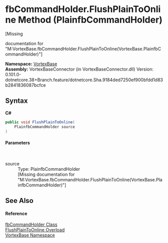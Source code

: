 # fbCommandHolder.FlushPlainToOnline Method (PlainfbCommandHolder)
 

\[Missing <summary> documentation for "M:VortexBase.fbCommandHolder.FlushPlainToOnline(VortexBase.PlainfbCommandHolder)"\]

**Namespace:**&nbsp;<a href="N_VortexBase.md">VortexBase</a><br />**Assembly:**&nbsp;VortexBaseConnector (in VortexBaseConnector.dll) Version: 0.101.0-dotnetcore.38+Branch.feature/dotnetcore.Sha.9184ded7250ef900bfdd1d83b2841836087bcfce

## Syntax

**C#**<br />
``` C#
public void FlushPlainToOnline(
	PlainfbCommandHolder source
)
```


#### Parameters
&nbsp;<dl><dt>source</dt><dd>Type: PlainfbCommandHolder<br />\[Missing <param name="source"/> documentation for "M:VortexBase.fbCommandHolder.FlushPlainToOnline(VortexBase.PlainfbCommandHolder)"\]</dd></dl>

## See Also


#### Reference
<a href="T_VortexBase_fbCommandHolder.md">fbCommandHolder Class</a><br /><a href="Overload_VortexBase_fbCommandHolder_FlushPlainToOnline.md">FlushPlainToOnline Overload</a><br /><a href="N_VortexBase.md">VortexBase Namespace</a><br />